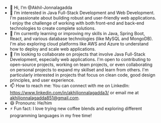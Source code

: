 - 👋 Hi, I’m @Akhil-Jonnalagadda
- 👀 I’m interested in Java Full-Stack Development and Web Development. I'm passionate about building robust and user-friendly web applications. I enjoy the challenge of working with both front-end and back-end technologies to create complete solutions.
- 🌱 I’m currently learning or improving my skills in Java, Spring Boot, React, and various database technologies (like MySQL and MongoDB). I'm also exploring cloud platforms like AWS and Azure to understand how to deploy and scale web applications.
- 💞️ I’m looking to collaborate on projects that involve Java Full-Stack Development, especially web applications. I'm open to contributing to open-source projects, working on team projects, or even collaborating on personal projects to expand my skillset and learn from others. I'm particularly interested in projects that focus on clean code, good design principles, and user experience.
- 📫 How to reach me: You can connect with me on LinkedIn: https://www.linkedin.com/in/akhiljonnalagadda3/ or email me at akhiljonnalagadda851@gmail.com.
- 😄 Pronouns: He/him 
- ⚡ Fun fact: I love trying new coffee blends and exploring different programming languages in my free time!
